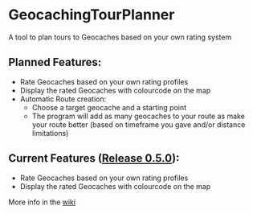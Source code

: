 # GeocachingTourPlanner
A tool to plan tours to Geocaches based on your own rating system

## Planned Features:
* Rate Geocaches based on your own rating profiles
* Display the rated Geocaches with colourcode on the map
* Automatic Route creation:
  * Choose a target geocache and a starting point
  * The program will add as many geocaches to your route as make your route better (based on timeframe you gave and/or distance limitations)
 
## Current Features ([Release 0.5.0](https://github.com/pingurus/GeocachingTourPlanner/releases)):
* Rate Geocaches based on your own rating profiles
* Display the rated Geocaches with colourcode on the map

More info in the [wiki](https://github.com/pingurus/GeocachingTourPlanner/wiki)
